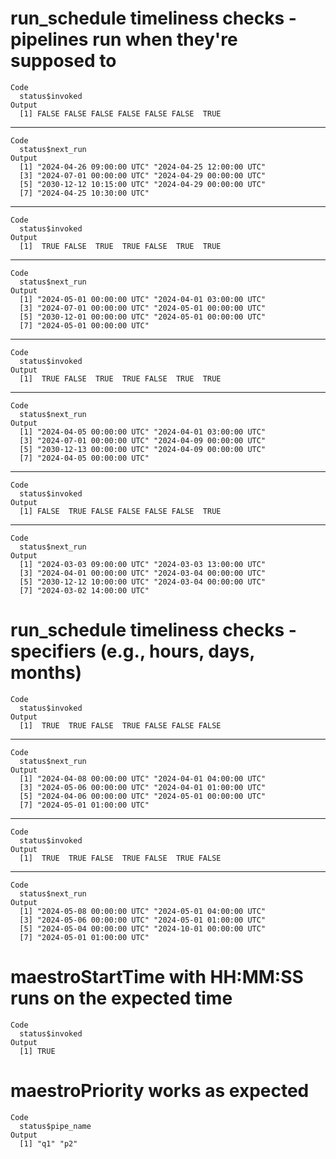 # run_schedule timeliness checks - pipelines run when they're supposed to

    Code
      status$invoked
    Output
      [1] FALSE FALSE FALSE FALSE FALSE FALSE  TRUE

---

    Code
      status$next_run
    Output
      [1] "2024-04-26 09:00:00 UTC" "2024-04-25 12:00:00 UTC"
      [3] "2024-07-01 00:00:00 UTC" "2024-04-29 00:00:00 UTC"
      [5] "2030-12-12 10:15:00 UTC" "2024-04-29 00:00:00 UTC"
      [7] "2024-04-25 10:30:00 UTC"

---

    Code
      status$invoked
    Output
      [1]  TRUE FALSE  TRUE  TRUE FALSE  TRUE  TRUE

---

    Code
      status$next_run
    Output
      [1] "2024-05-01 00:00:00 UTC" "2024-04-01 03:00:00 UTC"
      [3] "2024-07-01 00:00:00 UTC" "2024-05-01 00:00:00 UTC"
      [5] "2030-12-01 00:00:00 UTC" "2024-05-01 00:00:00 UTC"
      [7] "2024-05-01 00:00:00 UTC"

---

    Code
      status$invoked
    Output
      [1]  TRUE FALSE  TRUE  TRUE FALSE  TRUE  TRUE

---

    Code
      status$next_run
    Output
      [1] "2024-04-05 00:00:00 UTC" "2024-04-01 03:00:00 UTC"
      [3] "2024-07-01 00:00:00 UTC" "2024-04-09 00:00:00 UTC"
      [5] "2030-12-13 00:00:00 UTC" "2024-04-09 00:00:00 UTC"
      [7] "2024-04-05 00:00:00 UTC"

---

    Code
      status$invoked
    Output
      [1] FALSE  TRUE FALSE FALSE FALSE FALSE  TRUE

---

    Code
      status$next_run
    Output
      [1] "2024-03-03 09:00:00 UTC" "2024-03-03 13:00:00 UTC"
      [3] "2024-04-01 00:00:00 UTC" "2024-03-04 00:00:00 UTC"
      [5] "2030-12-12 10:00:00 UTC" "2024-03-04 00:00:00 UTC"
      [7] "2024-03-02 14:00:00 UTC"

# run_schedule timeliness checks - specifiers (e.g., hours, days, months)

    Code
      status$invoked
    Output
      [1]  TRUE  TRUE FALSE  TRUE FALSE FALSE FALSE

---

    Code
      status$next_run
    Output
      [1] "2024-04-08 00:00:00 UTC" "2024-04-01 04:00:00 UTC"
      [3] "2024-05-06 00:00:00 UTC" "2024-04-01 01:00:00 UTC"
      [5] "2024-04-06 00:00:00 UTC" "2024-05-01 00:00:00 UTC"
      [7] "2024-05-01 01:00:00 UTC"

---

    Code
      status$invoked
    Output
      [1]  TRUE  TRUE FALSE  TRUE FALSE  TRUE FALSE

---

    Code
      status$next_run
    Output
      [1] "2024-05-08 00:00:00 UTC" "2024-05-01 04:00:00 UTC"
      [3] "2024-05-06 00:00:00 UTC" "2024-05-01 01:00:00 UTC"
      [5] "2024-05-04 00:00:00 UTC" "2024-10-01 00:00:00 UTC"
      [7] "2024-05-01 01:00:00 UTC"

# maestroStartTime with HH:MM:SS runs on the expected time

    Code
      status$invoked
    Output
      [1] TRUE

# maestroPriority works as expected

    Code
      status$pipe_name
    Output
      [1] "q1" "p2"

